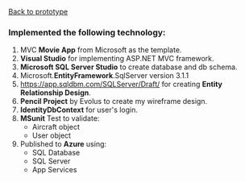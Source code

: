 [Back to prototype](https://github.com/gowebUSA/MSSA-Project/wiki#online---maintenance-action-forms-o-maf)

### Implemented the following technology:

1. MVC **Movie App** from Microsoft as the template.
1. **Visual Studio** for implementing ASP.NET MVC framework.
1. **Microsoft SQL Server Studio** to create database and db schema.
1. Microsoft.**EntityFramework**.SqlServer version 3.1.1
1. https://app.sqldbm.com/SQLServer/Draft/ for creating **Entity Relationship Design**.
1. **Pencil Project** by Evolus to create my wireframe design.
1. **IdentityDbContext** for user's login.
1. **MSunit** Test to validate:
   * Aircraft object
   * User object
1. Published to **Azure** using:
   * SQL Database
   * SQL Server
   * App Services
